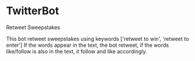 # TwitterBot
Retweet Sweepstakes

This bot retweet sweepstakes using keywords ['retweet to win', 'retweet to enter']
If the words appear in the text, the bot retweet, if the words like/follow is also in the text, it follow and like accordingly.


